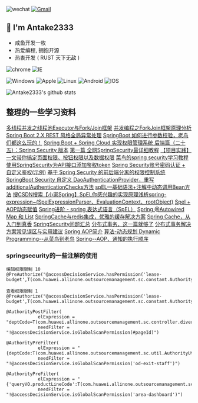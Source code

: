  <a>![wechat](https://img.shields.io/badge/wechat-DogLai8Huang-666666?style=for-the-badge&logo=wechat&logoColor=ffffff&labelColor=7BB32E)</a> <a href="mailto:antake2333@gmail.com">![Gmail](https://img.shields.io/badge/Gmail-Antake2333@gmail.com-666666?style=for-the-badge&logo=gmail&logoColor=ffffff&labelColor=D14836)</a>

## 🍕 I'm Antake2333

* 咸鱼开发一枚
* 热爱编程, 拥抱开源
* 热衷开发 ( RUST 天下无敌 )


 ![chrome](https://img.shields.io/badge/-chrome-4285F4?style=for-the-badge&logo=google-chrome&logoColor=ffffff) ![IE](https://img.shields.io/badge/IE-0076D6?style=for-the-badge&logo=internet-explorer&logoColor=ffffff)

![Windows](https://img.shields.io/badge/-Windows-0078D6?style=for-the-badge&logo=Windows&logoColor=ffffff) ![Apple](https://img.shields.io/badge/-Apple-999999?style=for-the-badge&logo=Apple&logoColor=ffffff) ![Linux](https://img.shields.io/badge/-Linux-FCC624?style=for-the-badge&logo=Linux&logoColor=222222) ![Android](https://img.shields.io/badge/-Android-3DDC84?style=for-the-badge&logo=Android&logoColor=222222) ![IOS](https://img.shields.io/badge/-IOS-000000?style=for-the-badge&logo=IOS&logoColor=ffffff)

<!-- ### Feature

![golang](https://img.shields.io/badge/golang-000000.svg?&style=for-the-badge&logo=deno&logoColor=ffffff)
![rust](https://img.shields.io/badge/rust-0175C2.svg?&style=for-the-badge&logo=dart&logoColor=ffffff)
![flutter](https://img.shields.io/badge/flutter-02569B.svg?&style=for-the-badge&logo=flutter&logoColor=ffffff) -->

![Antake2333's github stats](https://github-readme-stats.vercel.app/api?username=Antake2333&show_icons=true&count_private=true&line_height=40)




## 整理的一些学习资料
[多线程并发之线程池Executor与Fork/Join框架](https://blog.csdn.net/j080624/article/details/82888787)
[并发编程之ForkJoin框架原理分析](https://developer.51cto.com/article/635205.html)
[Spring Boot 2.X REST 风格全局异常处理](https://blog.csdn.net/Mrqiang9001/article/details/103351308)
[SpringBoot 如何进行参数校验，老鸟们都这么玩的！](https://www.cnblogs.com/jianzh5/p/15131121.html)
[Spring Boot + Spring Cloud 实现权限管理系统 后端篇（二十五）：Spring Security 版本](https://www.cnblogs.com/xifengxiaoma/p/9987278.html)
[第一篇 全网SpringSecurity最详细教程](https://blog.csdn.net/Wang________/article/details/118520797)
[【项目实践】一文带你搞定页面权限、按钮权限以及数据权限](https://segmentfault.com/a/1190000038183926)
[菜鸟的spring security学习教程](https://blog.csdn.net/qq_40298902/article/details/106433192)
[使用SpringSecurity为API接口添加鉴权token](https://blog.csdn.net/WiLL_XS/article/details/104894724)
[Spring Security账号密码认证 + 自定义鉴权(示例)](https://blog.csdn.net/justry_deng/article/details/105414094)
[基于 Spring Security 的前后端分离的权限控制系统](https://www.cnblogs.com/cjsblog/p/14904861.html)
[SpringBoot Security 自定义 DaoAuthenticationProvider，重写additionalAuthenticationChecks方法]()
[spEL—基础语法+注解中动态调用Bean方法](https://www.jianshu.com/p/14e54863faae)
[搜CSDN搜索【小家Spring】SpEL你感兴趣的实现原理浅析spring-expression~(SpelExpressionParser、EvaluationContext、rootObject)](https://blog.csdn.net/f641385712/article/details/90812967)
[Spel + AOP动态赋值](https://blog.csdn.net/u013161278/article/details/110480677)
[Spring进阶 - spring 表达式语言（SpEL）](https://halelu.github.io/2020/06/spring-5/)
[Spring @Autowired Map 和 List](https://blog.csdn.net/qq_32867467/article/details/82944196)
[SpringCache与redis集成，优雅的缓存解决方案](https://www.cnblogs.com/chenkeyu/p/8028781.html)
[Spring Cache，从入门到真香](https://webcache.googleusercontent.com/search?q=cache:UWWMWcSDvBIJ:https://zhuanlan.zhihu.com/p/266804094+&cd=2&hl=zh-CN&ct=clnk)
[SpringSecurity问题汇总](https://bibichuan.github.io/posts/76eb5ccc.html)
[分布式事务，这一篇就够了](https://xiaomi-info.github.io/2020/01/02/distributed-transaction/)
[分布式事务解决方案常见误区与实用建议](https://webcache.googleusercontent.com/search?q=cache:pODi8mPIAD0J:https://dbaplus.cn/news-141-3441-1.html+&cd=5&hl=zh-CN&ct=clnk)
[Spring AOP简介](https://segmentfault.com/a/1190000023695558)
[算法-动态规划 Dynamic Programming--从菜鸟到老鸟](https://blog.csdn.net/u013309870/article/details/75193592?ops_request_misc=%257B%2522request%255Fid%2522%253A%2522163833569016780271534825%2522%252C%2522scm%2522%253A%252220140713.130102334..%2522%257D&request_id=163833569016780271534825&biz_id=0&utm_medium=distribute.pc_search_result.none-task-blog-2~all~top_positive~default-2-75193592.first_rank_v2_pc_rank_v29&utm_term=%E5%8A%A8%E6%80%81%E8%A7%84%E5%88%92&spm=1018.2226.3001.4187)
[Spring--AOP、通知的执行顺序](https://www.cnblogs.com/liaowenhui/p/14164163.html)
### springsecurity的一些注解的使用
```
编辑权限限制 10
@PreAuthorize("@accessDecisionService.hasPermission('lease-budget',T(com.huawei.allinone.outsourcemanagement.sc.constant.AuthorityConstant).EDIT_AUTHORITY_NUM)")

查看权限限制 1
@PreAuthorize("@accessDecisionService.hasPermission('lease-budget',T(com.huawei.allinone.outsourcemanagement.sc.constant.AuthorityConstant).SCAN_AUTHORITY_NUM)")

@AuthorityPostFilter(
            elExpression = "deptCode=T(com.huawei.allinone.outsourcemanagement.sc.controller.diver.CommonController).getOdOrLeasedRoleCodes(#type)",
            needFilter = "!@accessDecisionService.isGlobalScanPermission(#pageId)")

@AuthorityPreFilter(
            elExpression = "{deptCode:T(com.huawei.allinone.outsourcemanagement.sc.util.AuthorityUtil).validDeptCode(#deptCode)}",
            needFilter = "!@accessDecisionService.isGlobalScanPermission('od-exit-staff')")
			
@AuthorityPreFilter(
            elExpression = "{'queryVO.productLineCode':T(com.huawei.allinone.outsourcemanagement.sc.util.AuthorityUtil).validDeptCode(#queryVO?.productLineCode)}",
            needFilter = "!@accessDecisionService.isGlobalScanPermission('area-dashboard')")
```
